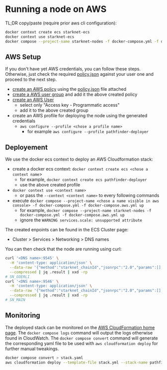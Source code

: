 # Running a node on AWS

TL;DR copy/paste (require prior aws cli configuration):

```bash
docker context create ecs starknet-ecs
docker context use starknet-ecs
docker compose --project-name starknet-nodes -f docker-compose.yml -f docker-compose.aws.yml up
```

## AWS Setup

If you don't have yet AWS credentials, you can follow these steps. Otherwise, just check the required [policy.json](./policy.json) against your user one and proceed to the next step.

- [create an AWS policy](https://us-east-1.console.aws.amazon.com/iam/home#/policies$new?step=edit) using the [policy.json](./policy.json) file attached
- [create a AWS user group](https://us-east-1.console.aws.amazon.com/iamv2/home?region=eu-west-1#/groups/create) and add it the above created policy
- [create an AWS User](https://us-east-1.console.aws.amazon.com/iam/home#/users$new?step=details)
  - select only "Access key - Programmatic access"
  - add it to the above created group
- create an AWS profile for deploying the node using the generated credentials
  - `aws configure --profile <chose a profile name>`
    - for example `aws configure --profile pathfinder-deployer`

## Deployement

We use the docker ecs context to deploy an AWS Cloudformation stack:

- create a docker ecs context: `docker context create ecs <chose a context name`>
  - for example, `docker context create ecs pathfinder-deployer`
  - use the above created profile
- `docker context use <context name>`
  - or pass the `--context <context name>` to every following commands
- execute `docker compose --project-name <chose a name visible in aws console> -f docker-compose.yml -f docker-compose.aws.yml up`
  - for example, `docker compose --project-name starknet-nodes -f docker-compose.yml -f docker-compose.aws.yml up`
  - ignore the `WARNING services.scale: unsupported attribute`

The created enpoints can be found in the ECS Cluster page:

- Cluster > Services > Networking > DNS names

You can then check that the node are running using curl:

```bash
curl '<DNS name>:9545' \
  -H 'content-type: application/json' \
  --data-raw '{"method":"starknet_chainId","jsonrpc":"2.0","params":[],"id":0}' \
  --compressed | jq .result | xxd -rp
# SN_GOERLI
curl '<DNS name>:9546' \
  -H 'content-type: application/json' \
  --data-raw '{"method":"starknet_chainId","jsonrpc":"2.0","params":[],"id":0}' \
  --compressed | jq .result | xxd -rp
# SN_MAIN
```

## Monitoring

The deployed stack can be monitored on the [AWS CloudFormation home page](https://eu-west-3.console.aws.amazon.com/cloudformation/home).
The `docker compose logs` command will output the logs otherwise found in CloudWatch.
The `docker compose convert` command will generate the corresponding yaml file to be used with `aws cloudformation deploy` for further manual tweakings.

```bash
docker compose convert > stack.yaml
aws cloudformation deploy --template-file stack.yml --stack-name pathfinder-node --capabilities CAPABILITY_IAM --profile pathfinder-deployer
```
